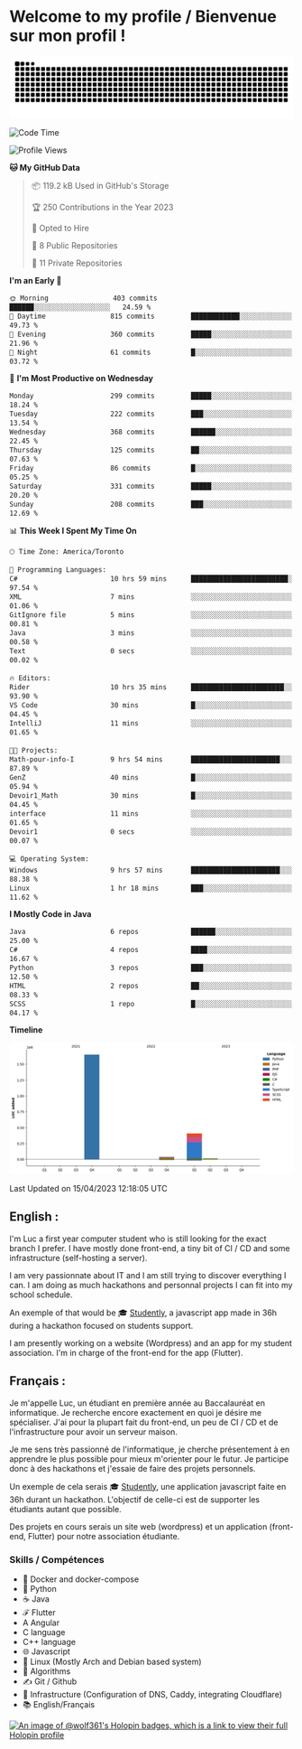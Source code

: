 # Welcome to my profile / Bienvenue sur mon profil !

![snake gif](https://github.com/wolf-361/wolf-361/blob/output/github-contribution-grid-snake.svg)

<!--START_SECTION:waka-->
![Code Time](http://img.shields.io/badge/Code%20Time-14%20hrs%2044%20mins-blue)

![Profile Views](http://img.shields.io/badge/Profile%20Views-5-blue)

**🐱 My GitHub Data** 

> 📦 119.2 kB Used in GitHub's Storage 
 > 
> 🏆 250 Contributions in the Year 2023
 > 
> 💼 Opted to Hire
 > 
> 📜 8 Public Repositories 
 > 
> 🔑 11 Private Repositories 
 > 
**I'm an Early 🐤** 

```text
🌞 Morning                403 commits         ██████░░░░░░░░░░░░░░░░░░░   24.59 % 
🌆 Daytime                815 commits         ████████████░░░░░░░░░░░░░   49.73 % 
🌃 Evening                360 commits         █████░░░░░░░░░░░░░░░░░░░░   21.96 % 
🌙 Night                  61 commits          █░░░░░░░░░░░░░░░░░░░░░░░░   03.72 % 
```
📅 **I'm Most Productive on Wednesday** 

```text
Monday                   299 commits         █████░░░░░░░░░░░░░░░░░░░░   18.24 % 
Tuesday                  222 commits         ███░░░░░░░░░░░░░░░░░░░░░░   13.54 % 
Wednesday                368 commits         ██████░░░░░░░░░░░░░░░░░░░   22.45 % 
Thursday                 125 commits         ██░░░░░░░░░░░░░░░░░░░░░░░   07.63 % 
Friday                   86 commits          █░░░░░░░░░░░░░░░░░░░░░░░░   05.25 % 
Saturday                 331 commits         █████░░░░░░░░░░░░░░░░░░░░   20.20 % 
Sunday                   208 commits         ███░░░░░░░░░░░░░░░░░░░░░░   12.69 % 
```


📊 **This Week I Spent My Time On** 

```text
🕑︎ Time Zone: America/Toronto

💬 Programming Languages: 
C#                       10 hrs 59 mins      ████████████████████████░   97.54 % 
XML                      7 mins              ░░░░░░░░░░░░░░░░░░░░░░░░░   01.06 % 
GitIgnore file           5 mins              ░░░░░░░░░░░░░░░░░░░░░░░░░   00.81 % 
Java                     3 mins              ░░░░░░░░░░░░░░░░░░░░░░░░░   00.58 % 
Text                     0 secs              ░░░░░░░░░░░░░░░░░░░░░░░░░   00.02 % 

🔥 Editors: 
Rider                    10 hrs 35 mins      ███████████████████████░░   93.90 % 
VS Code                  30 mins             █░░░░░░░░░░░░░░░░░░░░░░░░   04.45 % 
IntelliJ                 11 mins             ░░░░░░░░░░░░░░░░░░░░░░░░░   01.65 % 

🐱‍💻 Projects: 
Math-pour-info-I         9 hrs 54 mins       ██████████████████████░░░   87.89 % 
GenZ                     40 mins             █░░░░░░░░░░░░░░░░░░░░░░░░   05.94 % 
Devoir1_Math             30 mins             █░░░░░░░░░░░░░░░░░░░░░░░░   04.45 % 
interface                11 mins             ░░░░░░░░░░░░░░░░░░░░░░░░░   01.65 % 
Devoir1                  0 secs              ░░░░░░░░░░░░░░░░░░░░░░░░░   00.07 % 

💻 Operating System: 
Windows                  9 hrs 57 mins       ██████████████████████░░░   88.38 % 
Linux                    1 hr 18 mins        ███░░░░░░░░░░░░░░░░░░░░░░   11.62 % 
```

**I Mostly Code in Java** 

```text
Java                     6 repos             ██████░░░░░░░░░░░░░░░░░░░   25.00 % 
C#                       4 repos             ████░░░░░░░░░░░░░░░░░░░░░   16.67 % 
Python                   3 repos             ███░░░░░░░░░░░░░░░░░░░░░░   12.50 % 
HTML                     2 repos             ██░░░░░░░░░░░░░░░░░░░░░░░   08.33 % 
SCSS                     1 repo              █░░░░░░░░░░░░░░░░░░░░░░░░   04.17 % 
```



**Timeline**

![Lines of Code chart](https://raw.githubusercontent.com/wolf-361/wolf-361/main/assets/bar_graph.png)


 Last Updated on 15/04/2023 12:18:05 UTC
<!--END_SECTION:waka-->

## English : 

I'm Luc a first year computer student who is still looking for the exact branch I prefer. I have mostly done front-end, a tiny bit of CI / CD and some infrastructure (self-hosting a server).

I am very passionnate about IT and I am still trying to discover everything I can. I am doing as much hackathons and personnal projects I can fit into my school schedule.

An exemple of that would be 🎓 [Studently](https://github.com/wolf-361/Studently-CodeJam12), a javascript app made in 36h during a hackathon focused on students support.

I am presently working on a website (Wordpress) and an app for my student association. I'm in charge of the front-end for the app (Flutter).

## Français :

Je m'appelle Luc, un étudiant en première année au Baccalauréat en informatique. Je recherche encore exactement en quoi je désire me spécialiser. J'ai pour la plupart fait du front-end, un peu de CI / CD et de l'infrastructure pour avoir un serveur maison.

Je me sens très passionné de l'informatique, je cherche présentement à en apprendre le plus possible pour mieux m'orienter pour le futur. Je participe donc à des hackathons et j'essaie de faire des projets personnels.

Un exemple de cela serais 🎓 [Studently](https://github.com/wolf-361/Studently-CodeJam12), une application javascript faite en 36h durant un hackathon. L'objectif de celle-ci est de supporter les étudiants autant que possible.

Des projets en cours serais un site web (wordpress) et un application (front-end, Flutter) pour notre association étudiante.

###  Skills / Compétences

* 🐋 Docker and docker-compose
* 🐍 Python
* ☕ Java
* ℱ Flutter
* A Angular
* C language
* C++ language
* 🌐 Javascript
* 🐧 Linux (Mostly Arch and Debian based system)
* 🧩 Algorithms
* ✍️ Git / Github
* 📜 Infrastructure (Configuration of DNS, Caddy, integrating Cloudflare)
* 📚 English/Français

[![An image of @wolf361's Holopin badges, which is a link to view their full Holopin profile](https://holopin.me/wolf361)](https://holopin.io/@wolf361)



